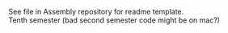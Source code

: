 See file in Assembly repository for readme template.\
Tenth semester (bad second semester code might be on mac?)
